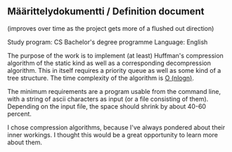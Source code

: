## Määrittelydokumentti / Definition document


(improves over time as the project gets more of a flushed out direction)

Study program: CS Bachelor's degree programme
Language: English

The purpose of the work is to implement (at least) Huffman's compression algorithm of the static kind as well as a corresponding decompression algorithm. This in itself requires a priority queue as well as some kind of a tree structure. The time complexity of the algorithm is [O (nlogn)](https://www.cs.auckland.ac.nz/software/AlgAnim/huffman.html#:~:text=The%20time%20complexity%20of%20the,iterations%2C%20one%20for%20each%20item.).

The minimum requirements are a program usable from the command line, with a string of ascii characters as input (or a file consisting of them). Depending on the input file, the space should shrink by about 40-60 percent.

I chose compression algorithms, because I've always pondered about their inner workings. I thought this would be a great opportunity to learn more about them.
